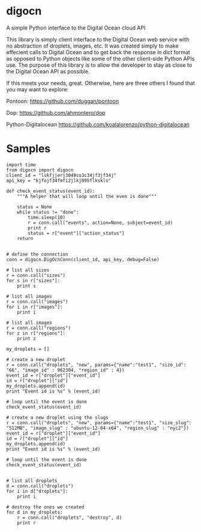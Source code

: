 digocn
========

A simple Python interface to the Digital Ocean cloud API

This library is simply client interface to the Digital Ocean web service
with no abstraction of droplets, images, etc. It was created simply to 
make effecient calls to Digital Ocean and to get back the response in dict format
as opposed to Python objects like some of the other client-side Python
APIs use. The purpose of this library is to allow the developer to stay
as close to the Digital Ocean API as possible.

If this meets your needs, great. Otherwise, here are three others 
I found that you may want to explore:

Pontoon:
https://github.com/duggan/pontoon

Dop:
https://github.com/ahmontero/dop

Python-Digitalocean
https://github.com/koalalorenzo/python-digitalocean

Samples
========

```
import time
from digocn import digocn
client_id = "lskfjjerj3049co3c34jf3jf34j"
api_key = "kjfojf34fmfi2jlkj095flkskls"

def check_event_status(event_id):
    """A helper that will loop until the even is done"""

    status = None
    while status != "done":
        time.sleep(10)
        r = conn.call("events", action=None, subject=event_id)
        print r
        status = r["event"]["action_status"]
    return


# define the connection
conn = digocn.DigOcnConn(client_id, api_key, debug=False)

# list all sizes
r = conn.call("sizes")
for s in r["sizes"]:
    print s

# list all images
r = conn.call("images")
for i in r["images"]:
    print i

# list all images
r = conn.call("regions")
for z in r["regions"]:
    print z

my_droplets = []

# create a new droplet
r = conn.call("droplets", "new", params={"name":"test1", "size_id": "66", "image_id" : 962304, "region_id" : 4})
event_id = r["droplet"]["event_id"]
id = r["droplet"]["id"]
my_droplets.append(id)
print "Event id is %s" % (event_id)

# loop until the event is done
check_event_status(event_id)

# create a new droplet using the slugs
r = conn.call("droplets", "new", params={"name":"test1", "size_slug": "512MB", "image_slug" : "ubuntu-12-04-x64", "region_slug" : "nyc2"})
event_id = r["droplet"]["event_id"]
id = r["droplet"]["id"]
my_droplets.append(id)
print "Event id is %s" % (event_id)

# loop until the event is done
check_event_status(event_id)


# list all droplets
d = conn.call("droplets")
for i in d["droplets"]:
    print i

# destroy the ones we created
for d in my_droplets:
    r = conn.call("droplets", "destroy", d)
    print r
```

